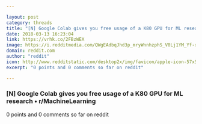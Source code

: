 ```yaml
---

layout: post
category: threads
title: "[N] Google Colab gives you free usage of a K80 GPU for ML research"
date: 2018-03-13 16:23:04
link: https://vrhk.co/2FBzWEX
image: https://i.redditmedia.com/QWgEAdbqJhd3p_mryWnnhzphS_V0Lj1YM_Yf-xvm2z8.jpg?w=320&s=f572cf8e6f6b25fcb33f3c2a3cbcba13
domain: reddit.com
author: "reddit"
icon: http://www.redditstatic.com/desktop2x/img/favicon/apple-icon-57x57.png
excerpt: "0 points and 0 comments so far on reddit"

---
```


### [N] Google Colab gives you free usage of a K80 GPU for ML research • r/MachineLearning

0 points and 0 comments so far on reddit